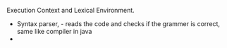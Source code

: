 
Execution Context and Lexical Environment.
- Syntax parser, - reads the code and checks if the grammer is correct, same like compiler in java
- 